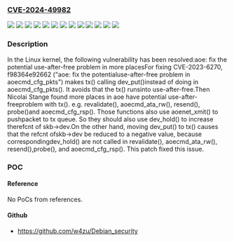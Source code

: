 ### [CVE-2024-49982](https://cve.mitre.org/cgi-bin/cvename.cgi?name=CVE-2024-49982)
![](https://img.shields.io/static/v1?label=Product&message=Linux&color=blue)
![](https://img.shields.io/static/v1?label=Version&message=&color=brightgreen)
![](https://img.shields.io/static/v1?label=Version&message=079cba4f4e307c69878226fdf5228c20aa1c969c%20&color=brightgreen)
![](https://img.shields.io/static/v1?label=Version&message=1a54aa506b3b2f31496731039e49778f54eee881%20&color=brightgreen)
![](https://img.shields.io/static/v1?label=Version&message=6.9%20&color=brightgreen)
![](https://img.shields.io/static/v1?label=Version&message=74ca3ef68d2f449bc848c0a814cefc487bf755fa%20&color=brightgreen)
![](https://img.shields.io/static/v1?label=Version&message=7dd09fa80b0765ce68bfae92f4e2f395ccf0fba4%20&color=brightgreen)
![](https://img.shields.io/static/v1?label=Version&message=a16fbb80064634b254520a46395e36b87ca4731e%20&color=brightgreen)
![](https://img.shields.io/static/v1?label=Version&message=ad80c34944d7175fa1f5c7a55066020002921a99%20&color=brightgreen)
![](https://img.shields.io/static/v1?label=Version&message=eb48680b0255a9e8a9bdc93d6a55b11c31262e62%20&color=brightgreen)
![](https://img.shields.io/static/v1?label=Version&message=f98364e926626c678fb4b9004b75cacf92ff0662%20&color=brightgreen)
![](https://img.shields.io/static/v1?label=Version&message=faf0b4c5e00bb680e8e43ac936df24d3f48c8e65%20&color=brightgreen)
![](https://img.shields.io/static/v1?label=Vulnerability&message=n%2Fa&color=blue)

### Description

In the Linux kernel, the following vulnerability has been resolved:aoe: fix the potential use-after-free problem in more placesFor fixing CVE-2023-6270, f98364e92662 ("aoe: fix the potentialuse-after-free problem in aoecmd_cfg_pkts") makes tx() calling dev_put()instead of doing in aoecmd_cfg_pkts(). It avoids that the tx() runsinto use-after-free.Then Nicolai Stange found more places in aoe have potential use-after-freeproblem with tx(). e.g. revalidate(), aoecmd_ata_rw(), resend(), probe()and aoecmd_cfg_rsp(). Those functions also use aoenet_xmit() to pushpacket to tx queue. So they should also use dev_hold() to increase therefcnt of skb->dev.On the other hand, moving dev_put() to tx() causes that the refcnt ofskb->dev be reduced to a negative value, because correspondingdev_hold() are not called in revalidate(), aoecmd_ata_rw(), resend(),probe(), and aoecmd_cfg_rsp(). This patch fixed this issue.

### POC

#### Reference
No PoCs from references.

#### Github
- https://github.com/w4zu/Debian_security

